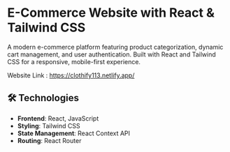 # E-Commerce Website with React & Tailwind CSS
A modern e-commerce platform featuring product categorization, dynamic cart management, and user authentication. Built with React and Tailwind CSS for a responsive, mobile-first experience.

Website Link : https://clothify113.netlify.app/

## 🛠 Technologies
- **Frontend**: React, JavaScript
- **Styling**: Tailwind CSS
- **State Management**: React Context API
- **Routing**: React Router
